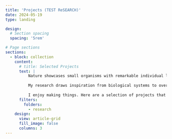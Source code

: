 ```yaml
---
title: 'Projects (TEST ReSEARCH)'
date: 2024-05-19
type: landing

design:
  # Section spacing
  spacing: '5rem'

# Page sections
sections:
  - block: collection
    content:
      # title: Selected Projects
      text: |
          Nature showcases small organisms with remarkable individual locomotion and collective behaviors – from hummingbirds demonstrating great agility and precise hovering, to schools of fish navigating thousands of miles in adaptive group patterns. Imagine replicating such feats with swarms of small robots. 
      
          My research draws inspiration from biological systems to overcome the challenges in miniaturize robotic swarms. I aim to develop cost-effective, small-scale robots for practical applications, such as exploring cluttered environments, monitoring ecosystems, and gathering high-resolution ocean observations.
          
          I enjoy making things. Here are a selection of projects that I have worked on over the years.
      filters:
        folders:
          - research
    design:
      view: article-grid
      fill_image: false
      columns: 3
---
```




<!-- ---
title: 'research'
# date: 2024-05-19
type: landing

design:
  # Section spacing
  spacing: '5rem'

# Page sections
sections:
  - block: collection
    content:
      # title: Research 
      
      text: |
          Nature showcases small organisms with remarkable individual locomotion and collective behaviors – from hummingbirds demonstrating great agility and precise hovering, to schools of fish navigating thousands of miles in adaptive group patterns. Imagine replicating such feats with swarms of small robots. 
      
          My research draws inspiration from biological systems to overcome the challenges in miniaturize robotic swarms. I aim to develop cost-effective, small-scale robots for practical applications, such as exploring cluttered environments, monitoring ecosystems, and gathering high-resolution ocean observations.
      
      # image: /animal-swarm.jpg

      filters:
        folders:
          - research
    design:
      view: article-grid
      fill_image: false
      columns: 3
--- -->
